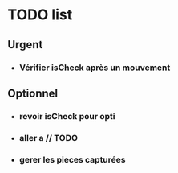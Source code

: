# TODO list

## Urgent
* ### Vérifier isCheck après un mouvement

## Optionnel
* ### revoir isCheck pour opti
* ### aller a // TODO
* ### gerer les pieces capturées
